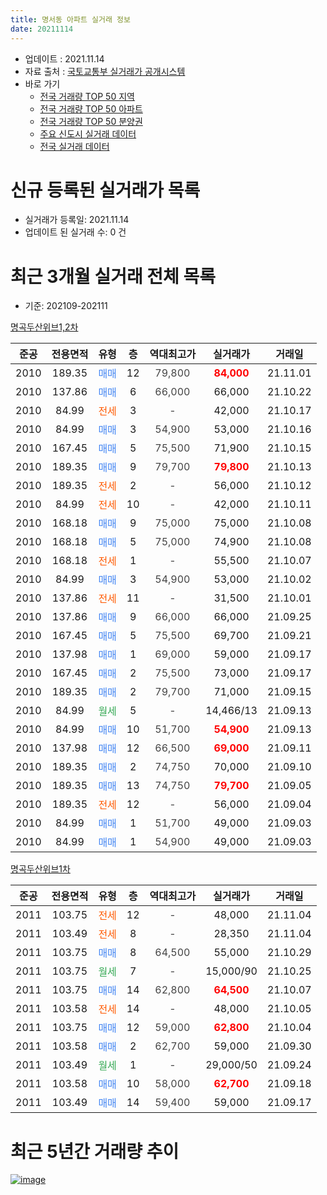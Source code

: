 ```yaml
---
title: 명서동 아파트 실거래 정보
date: 20211114
---
```


* 업데이트 : 2021.11.14
* 자료 출처 : [국토교통부 실거래가 공개시스템](http://rt.molit.go.kr)
* 바로 가기
    * [전국 거래량 TOP 50 지역](https://apt-info.github.io/apt-trade-info/tr)
    * [전국 거래량 TOP 50 아파트](https://apt-info.github.io/apt-trade-info/ta)
    * [전국 거래량 TOP 50 분양권](https://apt-info.github.io/apt-trade-info/tb)
    * [주요 신도시 실거래 데이터](https://apt-info.github.io/apt-trade-info/newtown)
    * [전국 실거래 데이터](https://apt-info.github.io/apt-trade-info/all)



<script async src="https://pagead2.googlesyndication.com/pagead/js/adsbygoogle.js"></script>
<!-- 기본광고 -->
<ins class="adsbygoogle"
     style="display:block"
     data-ad-client="ca-pub-1142216861245946"
     data-ad-slot="4805727019"
     data-ad-format="auto"
     data-full-width-responsive="true"></ins>
<script>
     (adsbygoogle = window.adsbygoogle || []).push({});
</script>


# 신규 등록된 실거래가 목록

* 실거래가 등록일: 2021.11.14
* 업데이트 된 실거래 수: 0 건




<script async src="https://pagead2.googlesyndication.com/pagead/js/adsbygoogle.js"></script>
<!-- 기본광고 -->
<ins class="adsbygoogle"
     style="display:block"
     data-ad-client="ca-pub-1142216861245946"
     data-ad-slot="4805727019"
     data-ad-format="auto"
     data-full-width-responsive="true"></ins>
<script>
     (adsbygoogle = window.adsbygoogle || []).push({});
</script>


# 최근 3개월 실거래 전체 목록
* 기준: 202109-202111


[명곡두산위브1,2차](https://search.naver.com/search.naver?query=%EB%AA%85%EA%B3%A1%EB%91%90%EC%82%B0%EC%9C%84%EB%B8%8C1%2C2%EC%B0%A8)

|준공|전용면적|유형|층|역대최고가|실거래가|거래일|
|:---:|:---:|:---:|:---:|:---:|:---:|:---:|
|2010|189.35|<span style="color:#4285F3">매매</span>|12|<span style="color:#444444">79,800</span>|<b><span style="color:#FF0000">84,000</span></b>|21.11.01|
|2010|137.86|<span style="color:#4285F3">매매</span>|6|<span style="color:#444444">66,000</span>|66,000|21.10.22|
|2010|84.99|<span style="color:#FF5A00">전세</span>|3|<span style="color:#444444">-</span>|42,000|21.10.17|
|2010|84.99|<span style="color:#4285F3">매매</span>|3|<span style="color:#444444">54,900</span>|53,000|21.10.16|
|2010|167.45|<span style="color:#4285F3">매매</span>|5|<span style="color:#444444">75,500</span>|71,900|21.10.15|
|2010|189.35|<span style="color:#4285F3">매매</span>|9|<span style="color:#444444">79,700</span>|<b><span style="color:#FF0000">79,800</span></b>|21.10.13|
|2010|189.35|<span style="color:#FF5A00">전세</span>|2|<span style="color:#444444">-</span>|56,000|21.10.12|
|2010|84.99|<span style="color:#FF5A00">전세</span>|10|<span style="color:#444444">-</span>|42,000|21.10.11|
|2010|168.18|<span style="color:#4285F3">매매</span>|9|<span style="color:#444444">75,000</span>|75,000|21.10.08|
|2010|168.18|<span style="color:#4285F3">매매</span>|5|<span style="color:#444444">75,000</span>|74,900|21.10.08|
|2010|168.18|<span style="color:#FF5A00">전세</span>|1|<span style="color:#444444">-</span>|55,500|21.10.07|
|2010|84.99|<span style="color:#4285F3">매매</span>|3|<span style="color:#444444">54,900</span>|53,000|21.10.02|
|2010|137.86|<span style="color:#FF5A00">전세</span>|11|<span style="color:#444444">-</span>|31,500|21.10.01|
|2010|137.86|<span style="color:#4285F3">매매</span>|9|<span style="color:#444444">66,000</span>|66,000|21.09.25|
|2010|167.45|<span style="color:#4285F3">매매</span>|5|<span style="color:#444444">75,500</span>|69,700|21.09.21|
|2010|137.98|<span style="color:#4285F3">매매</span>|1|<span style="color:#444444">69,000</span>|59,000|21.09.17|
|2010|167.45|<span style="color:#4285F3">매매</span>|2|<span style="color:#444444">75,500</span>|73,000|21.09.17|
|2010|189.35|<span style="color:#4285F3">매매</span>|2|<span style="color:#444444">79,700</span>|71,000|21.09.15|
|2010|84.99|<span style="color:#34A853">월세</span>|5|<span style="color:#444444">-</span>|14,466/13|21.09.13|
|2010|84.99|<span style="color:#4285F3">매매</span>|10|<span style="color:#444444">51,700</span>|<b><span style="color:#FF0000">54,900</span></b>|21.09.13|
|2010|137.98|<span style="color:#4285F3">매매</span>|12|<span style="color:#444444">66,500</span>|<b><span style="color:#FF0000">69,000</span></b>|21.09.11|
|2010|189.35|<span style="color:#4285F3">매매</span>|2|<span style="color:#444444">74,750</span>|70,000|21.09.10|
|2010|189.35|<span style="color:#4285F3">매매</span>|13|<span style="color:#444444">74,750</span>|<b><span style="color:#FF0000">79,700</span></b>|21.09.05|
|2010|189.35|<span style="color:#FF5A00">전세</span>|12|<span style="color:#444444">-</span>|56,000|21.09.04|
|2010|84.99|<span style="color:#4285F3">매매</span>|1|<span style="color:#444444">51,700</span>|49,000|21.09.03|
|2010|84.99|<span style="color:#4285F3">매매</span>|1|<span style="color:#444444">54,900</span>|49,000|21.09.03|

[명곡두산위브1차](https://search.naver.com/search.naver?query=%EB%AA%85%EA%B3%A1%EB%91%90%EC%82%B0%EC%9C%84%EB%B8%8C1%EC%B0%A8)

|준공|전용면적|유형|층|역대최고가|실거래가|거래일|
|:---:|:---:|:---:|:---:|:---:|:---:|:---:|
|2011|103.75|<span style="color:#FF5A00">전세</span>|12|<span style="color:#444444">-</span>|48,000|21.11.04|
|2011|103.49|<span style="color:#FF5A00">전세</span>|8|<span style="color:#444444">-</span>|28,350|21.11.04|
|2011|103.75|<span style="color:#4285F3">매매</span>|8|<span style="color:#444444">64,500</span>|55,000|21.10.29|
|2011|103.75|<span style="color:#34A853">월세</span>|7|<span style="color:#444444">-</span>|15,000/90|21.10.25|
|2011|103.75|<span style="color:#4285F3">매매</span>|14|<span style="color:#444444">62,800</span>|<b><span style="color:#FF0000">64,500</span></b>|21.10.07|
|2011|103.58|<span style="color:#FF5A00">전세</span>|14|<span style="color:#444444">-</span>|48,000|21.10.05|
|2011|103.75|<span style="color:#4285F3">매매</span>|12|<span style="color:#444444">59,000</span>|<b><span style="color:#FF0000">62,800</span></b>|21.10.04|
|2011|103.58|<span style="color:#4285F3">매매</span>|2|<span style="color:#444444">62,700</span>|59,000|21.09.30|
|2011|103.49|<span style="color:#34A853">월세</span>|1|<span style="color:#444444">-</span>|29,000/50|21.09.24|
|2011|103.58|<span style="color:#4285F3">매매</span>|10|<span style="color:#444444">58,000</span>|<b><span style="color:#FF0000">62,700</span></b>|21.09.18|
|2011|103.49|<span style="color:#4285F3">매매</span>|14|<span style="color:#444444">59,400</span>|59,000|21.09.17|



<script async src="https://pagead2.googlesyndication.com/pagead/js/adsbygoogle.js"></script>
<!-- 기본광고 -->
<ins class="adsbygoogle"
     style="display:block"
     data-ad-client="ca-pub-1142216861245946"
     data-ad-slot="4805727019"
     data-ad-format="auto"
     data-full-width-responsive="true"></ins>
<script>
     (adsbygoogle = window.adsbygoogle || []).push({});
</script>


# 최근 5년간 거래량 추이


<div style="width:100%;">
    <canvas id="deal_progress" height="200"></canvas>
</div>

<script>
new Chart(document.getElementById("deal_progress"), {
    type: 'line',
    data: {
        labels: ['16.01','16.02','16.03','16.04','16.05','16.06','16.07','16.08','16.09','16.10','16.11','16.12','17.01','17.02','17.03','17.04','17.05','17.06','17.07','17.08','17.09','17.10','17.11','17.12','18.01','18.02','18.03','18.04','18.05','18.06','18.07','18.08','18.09','18.10','18.11','18.12','19.01','19.02','19.03','19.04','19.05','19.06','19.07','19.08','19.09','19.10','19.11','19.12','20.01','20.02','20.03','20.04','20.05','20.06','20.07','20.08','20.09','20.10','20.11','20.12','21.01','21.02','21.03','21.04','21.05','21.06','21.07','21.08','21.09','21.10','21.11'],
        datasets: [{
            label: '매매/분양권',
            data: [3,2,3,1,4,0,2,2,5,6,1,3,1,2,4,1,1,1,2,0,1,1,0,1,4,0,1,3,0,1,0,0,0,2,0,3,2,1,4,3,10,7,4,5,1,8,16,12,8,10,4,7,8,21,42,10,18,10,34,10,2,1,1,5,7,4,7,9,14,10,1],
            borderColor: "rgba(66, 133, 243, 1)",
            backgroundColor: "rgba(66, 133, 243, 0.05)",
            borderWidth: 1,
            pointRadius: 0,
            fill: false,
            lineTension: 0
        },{
            label: '전/월세',
            data: [12,6,14,11,2,5,3,4,3,6,1,4,4,7,6,5,4,10,2,2,2,4,8,6,12,8,7,12,7,4,7,4,3,8,5,10,2,3,2,4,4,6,4,5,8,7,7,7,12,15,5,7,5,11,3,5,1,3,8,10,15,2,1,8,3,4,2,5,3,7,2],
            borderColor: "rgba(255, 90, 0, 1)",
            backgroundColor: "rgba(255, 90, 0, 0.05)",
            borderWidth: 1,
            pointRadius: 0,
            fill: false,
            lineTension: 0
        },{
            label: '합계',
            data: [15,8,17,12,6,5,5,6,8,12,2,7,5,9,10,6,5,11,4,2,3,5,8,7,16,8,8,15,7,5,7,4,3,10,5,13,4,4,6,7,14,13,8,10,9,15,23,19,20,25,9,14,13,32,45,15,19,13,42,20,17,3,2,13,10,8,9,14,17,17,3],
            borderColor: "rgba(0, 0, 0, 1)",
            backgroundColor: "rgba(0, 0, 0, 0.03)",
            borderWidth: 0.1,
            pointRadius: 0,
            fill: true,
            lineTension: 0
        }
        ]
    },
    options: {
        responsive: true,
        title: {
            display: false
        },
        tooltips: {
            mode: 'index',
            intersect: false
        },
        hover: {
            mode: 'nearest',
            intersect: true
        },
        scales: {
            xAxes: [{
                display: true,
                scaleLabel: {
                    display: true,
                    labelString: '년/월'
                }
            }],
            yAxes: [{
                display: true,
                ticks: {
                    suggestedMin: 0,
                },
                scaleLabel: {
                    display: true,
                    labelString: '실거래 수'
                }
            }]
        }
    }
});

</script>


[![image](https://apt-info.github.io/images/2020-01-03-apt-trade-info/1024x500.png)](https://play.google.com/store/apps/details?id=com.aptinfo.apttradeinfo)

